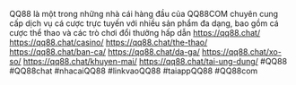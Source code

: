 QQ88 là một trong những nhà cái hàng đầu của QQ88COM chuyên cung cấp dịch vụ cá cược trực tuyến với nhiều sản phẩm đa dạng, bao gồm cá cược thể thao và các trò chơi đổi thưởng hấp dẫn
https://qq88.chat/ 
https://qq88.chat/casino/ 
https://qq88.chat/the-thao/ 
https://qq88.chat/ban-ca/ 
https://qq88.chat/da-ga/ 
https://qq88.chat/xo-so/ 
https://qq88.chat/khuyen-mai/ 
https://qq88.chat/tai-ung-dung/ 
#QQ88 #QQ88chat #nhacaiQQ88 #linkvaoQQ88 #taiappQQ88 #QQ88com


